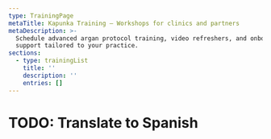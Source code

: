 ```yaml
---
type: TrainingPage
metaTitle: Kapunka Training – Workshops for clinics and partners
metaDescription: >-
  Schedule advanced argan protocol training, video refreshers, and onboarding
  support tailored to your practice.
sections:
  - type: trainingList
    title: ''
    description: ''
    entries: []
---
```


# TODO: Translate to Spanish
